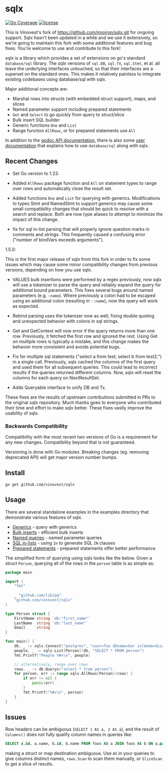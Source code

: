 # sqlx

[![Go Coverage](https://github.com/vinovest/sqlx/wiki/coverage.svg)](https://raw.githack.com/wiki/vinovest/sqlx/coverage.html) [![license](https://img.shields.io/badge/license-MIT-green/.svg?style=flat)](https://raw.githubusercontent.com/vinovest/sqlx/master/LICENSE)

This is Vinovest's fork of https://github.com/jmoiron/sqlx.git for
ongoing support. Sqlx hasn't been updated in a while and we use it
extensively, so we're going to maintain this fork with some additional
features and bug fixes.  You're welcome to use and contribute to this
fork!

sqlx is a library which provides a set of extensions on go's standard
`database/sql` library.  The sqlx versions of `sql.DB`, `sql.TX`, `sql.Stmt`,
et al. all leave the underlying interfaces untouched, so that their interfaces
are a superset on the standard ones.  This makes it relatively painless to
integrate existing codebases using database/sql with sqlx.

Major additional concepts are:

* Marshal rows into structs (with embedded struct support), maps, and slices
* Named parameter support including prepared statements
* `Get` and `Select` to go quickly from query to struct/slice
* Bulk insert SQL builder
* Generic functions `One` and `List`
* Range function `AllRows`, or for prepared statements use `All`

In addition to the [godoc API documentation](http://godoc.org/github.com/jmoiron/sqlx),
there is also some [user documentation](http://jmoiron.github.io/sqlx/) that
explains how to use `database/sql` along with sqlx.

## Recent Changes

* Set Go version to 1.23.

* Added `AllRows` package function and `All` on statement types to
  range over rows and automatically close the result set.

* Added functions `One` and `List` for querying with
  generics. Modifications to types Stmt and NamedStmt to support
  generics may cause some small compatibility changes that should be
  quick to resolve with a search and replace. Both are now type
  aliases to attempt to minimize the impact of this change.

* fix for sql in-list parsing that will properly ignore question marks
  in comments and strings. This frequently caused a confusing error
  ("number of bindVars exceeds arguments").

1.5.0:

This is the first major release of sqlx from this fork in order to fix
some issues which may cause some minor compatibility changes from
previous versions, depending on how you use sqlx.

* VALUES bulk insertions were performed by a regex previously, now
  sqlx will use a tokenizer to parse the query and reliably expand the
  query for additional bound parameters. This fixes several bugs
  around named parameters (e.g. `:name`). Where previously a colon had
  to be escaped using an additional colon (resulting in `::name`), now
  the query will work as expected.

* Rebind parsing uses the tokenizer now as well, fixing double quoting
  and unexpected behavior with colons in sql strings.

* Get and GetContext will now error if the query returns more than one
  row. Previously, it fetched the first row and ignored the
  rest. Using Get on multiple rows is typically a mistake, and this
  change makes the behavior more consistent and avoids potential bugs.

* Fix for multiple sql statements ("select a from test; select b from
  test2;") in a single call. Previously, sqlx cached the columns of
  the first query and used them for all subsequent queries. This could
  lead to incorrect results if the queries returned different
  columns. Now, sqlx will reset the columns for each query on
  NextResultSet.

* Adds Queryable interface to unify DB and Tx.

These fixes are the results of upstream contributions submitted in PRs
to the original sqlx repository. Much thanks goes to everyone who
contributed their time and effort to make sqlx better. These fixes
vastly improve the usability of sqlx.

### Backwards Compatibility

Compatibility with the most recent two versions of Go is a requirement for any
new changes.  Compatibility beyond that is not guaranteed.

Versioning is done with Go modules.  Breaking changes (eg. removing deprecated API)
will get major version number bumps.

## Install

    go get github.com/vinovest/sqlx

## Usage

There are several standalone examples in the examples directory that demonstrate various features of sqlx.

* [Generics](./examples/generics/main.go) - query with generics
* [Bulk inserts](./examples/bulk/main.go) - efficient bulk inserts
* [Named queries](./examples/named/main.go) - named parameter queries
* [SQL in-lists](./examples/inlist/main.go) - using `In` to generate SQL `IN` clauses
* [Prepared statements](./examples/preparedstatements/main.go) - prepared statements offer better performance

The simplified form of querying using sqlx looks like the below. Given a struct `Person`, querying all of the rows
in the `person` table is as simple as:

```go
package main

import (
    "fmt"
    
    _ "github.com/lib/pq"
    "github.com/vinovest/sqlx"
)

type Person struct {
    FirstName string `db:"first_name"`
    LastName  string `db:"last_name"`
    Email     string
}

func main() {
    db, _ := sqlx.Connect("postgres", "user=foo dbname=bar sslmode=disable")
    people, _ := sqlx.List[Person](db, "SELECT * FROM person")
    fmt.Printf("People %#v\n", people)

    // alternatively, range over rows
    rows, _ := db.Queryx("select * from person")
    for person, err := range sqlx.AllRows[Person](rows) {
        if err != nil {
            panic(err)
        }
        fmt.Printf("%#v\n", person)
    }
}
```

## Issues

Row headers can be ambiguous (`SELECT 1 AS a, 2 AS a`), and the result of
`Columns()` does not fully qualify column names in queries like:

```sql
SELECT a.id, a.name, b.id, b.name FROM foos AS a JOIN foos AS b ON a.parent = b.id;
```

making a struct or map destination ambiguous.  Use `AS` in your queries
to give columns distinct names, `rows.Scan` to scan them manually, or
`SliceScan` to get a slice of results.
